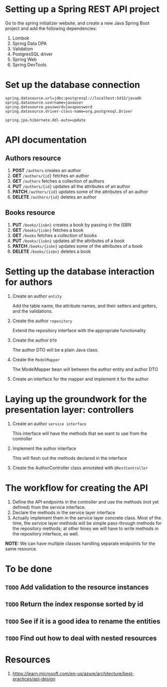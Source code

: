 # Setting up a Spring REST API project

Go to the spring initializer website, and create a new Java Spring Boot project
and add the following dependencies:

1. Lombok
2. Spring Data DPA
3. Validation
4. PostgresSQL driver
5. Spring Web
6. Spring DevTools

# Set up the database connection

```
spring.datasource.url=jdbc:postgresql://localhost:5432/javadb
spring.datasource.username=javauser
spring.datasource.password=javapassword
spring.datasource.driver-class-name=org.postgresql.Driver

spring.jpa.hibernate.ddl-auto=update
```

# API documentation

## Authors resource
1. **POST** `/authors` creates an author
2. **GET** `/authors/{id}` fetches an author
3. **GET** `/authors` fetches a collection of authors
4. **PUT** `/authors/{id}` updates all the attributes of an author
5. **PATCH** `/authors/{id}` updates some of the attributes of an author
6. **DELETE** `/authors/{id}` deletes an author

## Books resource
1. **PUT** `/books/{isbn}` creates a book by passing in the *ISBN*
2. **GET** `/books/{isbn}` fetches a book
3. **GET** `/books` fetches a collection of books
4. **PUT** `/books/{isbn}` updates all the attributes of a book
5. **PATCH** `/books/{isbn}` updates some of the attributes of a book
6. **DELETE** `/books/{isbn}` deletes a book

# Setting up the database interaction for authors

1. Create an author `entity`

   Add the table name, the attribute names, and their setters and getters,
   and the validations.

2. Create the author `repository`

   Extend the repository interface with the appropriate functionality

3. Create the author `DTO`

   The author DTO will be a plain Java class.

4. Create the `ModelMapper`

   The ModelMapper bean will between the author entity and author DTO

5. Create an interface for the mapper and implement it for the author

# Laying up the groundwork for the presentation layer: controllers

1. Create an author `service interface`

   This interface will have the methods that we want to use from the
   controller

2. Implement the author interface

   This will flesh out the methods declared in the interface

3. Create the AuthorController class annotated with `@RestController`

# The workflow for creating the API

1. Define the API endpoints in the controller and use the methods (not yet
   defined) from the service interface.
2. Declare the methods in the service layer interface
3. Actually implement them in the service layer concrete class.
   Most of the time, the service layer methods will be simple pass-through
   methods for the repository methods; at other times we will have to
   write methods in the repository interface, as well.

**NOTE:** We can have multiple classes handling separate endpoints for the same
resource.

# To be done

## `TODO` Add validation to the resource instances

## `TODO` Return the index response sorted by id

## `TODO` See if it is a good idea to rename the entities

## `TODO` Find out how to deal with nested resources

# Resources

1. https://learn.microsoft.com/en-us/azure/architecture/best-practices/api-design
